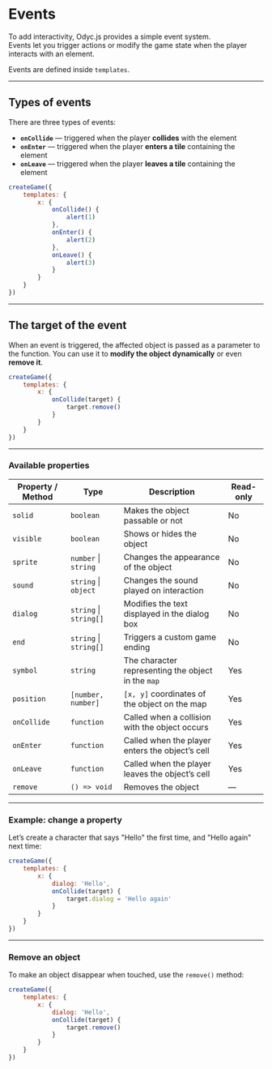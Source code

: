 <script>
import Aside from '../../../lib/ui/Doc/Aside.svelte'
import Emoji from '../../../lib/ui/Doc/Emoji.svelte'
</script>

# <Emoji src="🪤" /> Events

To add interactivity, Odyc.js provides a simple event system.  
Events let you trigger actions or modify the game state when the player interacts with an element.

Events are defined inside `templates`.

---

## <Emoji src="🔎" /> Types of events

There are three types of events:

- **`onCollide`** — triggered when the player **collides** with the element
- **`onEnter`** — triggered when the player **enters a tile** containing the element
- **`onLeave`** — triggered when the player **leaves a tile** containing the element

```js
createGame({
	templates: {
		x: {
			onCollide() {
				alert(1)
			},
			onEnter() {
				alert(2)
			},
			onLeave() {
				alert(3)
			}
		}
	}
})
```

---

## <Emoji src="🎯" /> The target of the event

When an event is triggered, the affected object is passed as a parameter to the function.
You can use it to **modify the object dynamically** or even **remove it**.

```js
createGame({
	templates: {
		x: {
			onCollide(target) {
				target.remove()
			}
		}
	}
})
```

---

### <Emoji src="📋" /> Available properties

| Property / Method | Type                   | Description                                        | Read-only |
| ----------------- | ---------------------- | -------------------------------------------------- | --------- |
| `solid`           | `boolean`              | Makes the object passable or not                   | No        |
| `visible`         | `boolean`              | Shows or hides the object                          | No        |
| `sprite`          | `number` \| `string`   | Changes the appearance of the object               | No        |
| `sound`           | `string` \| `object`   | Changes the sound played on interaction            | No        |
| `dialog`          | `string` \| `string[]` | Modifies the text displayed in the dialog box      | No        |
| `end`             | `string` \| `string[]` | Triggers a custom game ending                      | No        |
| `symbol`          | `string`               | The character representing the object in the `map` | Yes       |
| `position`        | `[number, number]`     | `[x, y]` coordinates of the object on the map      | Yes       |
| `onCollide`       | `function`             | Called when a collision with the object occurs     | Yes       |
| `onEnter`         | `function`             | Called when the player enters the object’s cell    | Yes       |
| `onLeave`         | `function`             | Called when the player leaves the object’s cell    | Yes       |
| `remove`          | `() => void`           | Removes the object                                 | —         |

---

### Example: change a property

Let’s create a character that says "Hello" the first time, and "Hello again" next time:

```js
createGame({
	templates: {
		x: {
			dialog: 'Hello',
			onCollide(target) {
				target.dialog = 'Hello again'
			}
		}
	}
})
```

---

### Remove an object

To make an object disappear when touched, use the `remove()` method:

```js
createGame({
	templates: {
		x: {
			dialog: 'Hello',
			onCollide(target) {
				target.remove()
			}
		}
	}
})
```
